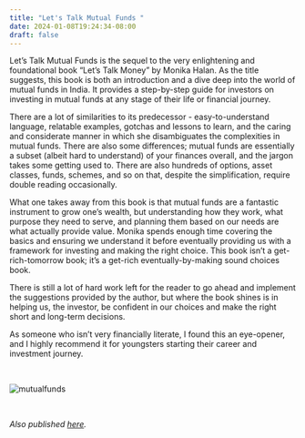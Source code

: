 ```yaml
---
title: "Let's Talk Mutual Funds "
date: 2024-01-08T19:24:34-08:00
draft: false
---
```


Let’s Talk Mutual Funds is the sequel to the very enlightening and foundational book “Let’s Talk Money” by Monika Halan. As the title suggests, this book is both an introduction and a dive deep into the world of mutual funds in India. It provides a step-by-step guide for investors on investing in mutual funds at any stage of their life or financial journey. 

There are a lot of similarities to its predecessor - easy-to-understand language, relatable examples, gotchas and lessons to learn, and the caring and considerate manner in which she disambiguates the complexities in mutual funds. There are also some differences; mutual funds are essentially a subset (albeit hard to understand) of your finances overall, and the jargon takes some getting used to. There are also hundreds of options, asset classes, funds, schemes, and so on that, despite the simplification, require double reading occasionally. 

What one takes away from this book is that mutual funds are a fantastic instrument to grow one’s wealth, but understanding how they work, what purpose they need to serve, and planning them based on our needs are what actually provide value. Monika spends enough time covering the basics and ensuring we understand it before eventually providing us with a framework for investing and making the right choice. This book isn’t a get-rich-tomorrow book; it’s a get-rich eventually-by-making sound choices book. 

There is still a lot of hard work left for the reader to go ahead and implement the suggestions provided by the author, but where the book shines is in helping us, the investor, be confident in our choices and make the right short and long-term decisions. 

As someone who isn’t very financially literate, I found this an eye-opener, and I highly recommend it for youngsters starting their career and investment journey. 

&nbsp;&nbsp;

![mutualfunds](/mutualfunds.jpg)

&nbsp;&nbsp;

*Also published [here](https://www.goodreads.com/review/show/5903831220).*